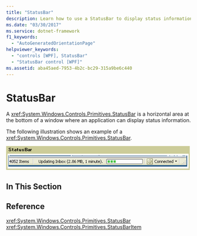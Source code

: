 ```yaml
---
title: "StatusBar"
description: Learn how to use a StatusBar to display status information in a horizontal bar in an application window.
ms.date: "03/30/2017"
ms.service: dotnet-framework
f1_keywords:
  - "AutoGeneratedOrientationPage"
helpviewer_keywords:
  - "controls [WPF], StatusBar"
  - "StatusBar control [WPF]"
ms.assetid: aba45aed-7953-4b2c-bc29-315a9be6c440
---
```

# StatusBar

A <xref:System.Windows.Controls.Primitives.StatusBar> is a horizontal area at the bottom of a window where an application can display status information.

The following illustration shows an example of a <xref:System.Windows.Controls.Primitives.StatusBar>.

![Status bar](./media/ss-ctl-statusbar.GIF "SS_CTL_statusbar")

## In This Section

## Reference

<xref:System.Windows.Controls.Primitives.StatusBar>
  <xref:System.Windows.Controls.Primitives.StatusBarItem>
